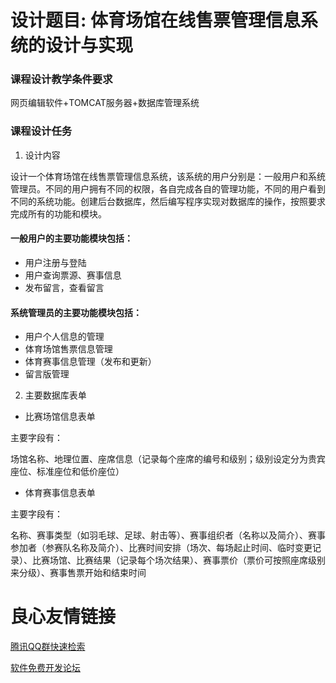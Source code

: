 # 设计题目: 体育场馆在线售票管理信息系统的设计与实现
### 课程设计教学条件要求  
网页编辑软件+TOMCAT服务器+数据库管理系统
### 课程设计任务
1. 设计内容

设计一个体育场馆在线售票管理信息系统，该系统的用户分别是：一般用户和系统管理员。不同的用户拥有不同的权限，各自完成各自的管理功能，不同的用户看到不同的系统功能。创建后台数据库，然后编写程序实现对数据库的操作，按照要求完成所有的功能和模块。
#### 一般用户的主要功能模块包括：
- 用户注册与登陆
- 用户查询票源、赛事信息
- 发布留言，查看留言
#### 系统管理员的主要功能模块包括：
- 用户个人信息的管理
- 体育场馆售票信息管理
- 体育赛事信息管理（发布和更新）
- 留言版管理
2. 主要数据库表单
- 比赛场馆信息表单

主要字段有：

场馆名称、地理位置、座席信息（记录每个座席的编号和级别；级别设定分为贵宾座位、标准座位和低价座位） 

- 体育赛事信息表单

主要字段有：
   
名称、赛事类型（如羽毛球、足球、射击等）、赛事组织者（名称以及简介）、赛事参加者（参赛队名称及简介）、比赛时间安排（场次、每场起止时间、临时变更记录）、比赛场馆、比赛结果（记录每个场次结果）、赛事票价（票价可按照座席级别来分级）、赛事售票开始和结束时间


 # 良心友情链接

[腾讯QQ群快速检索](http://u.720life.cn/s/8cf73f7c)

[软件免费开发论坛](http://u.720life.cn/s/bbb01dc0)